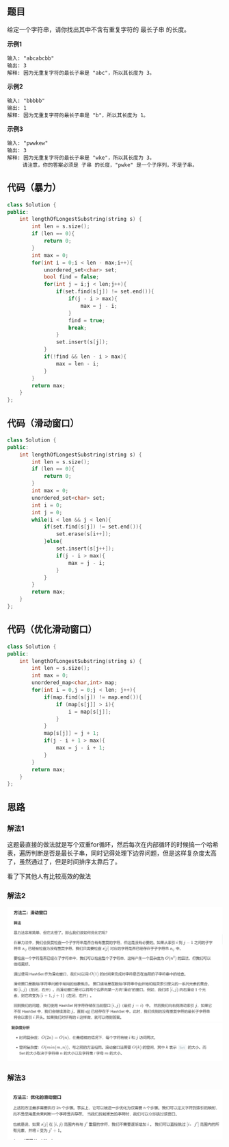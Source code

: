 ## 题目
给定一个字符串，请你找出其中不含有重复字符的 最长子串 的长度。

**示例1**
```
输入: "abcabcbb"
输出: 3 
解释: 因为无重复字符的最长子串是 "abc"，所以其长度为 3。
```

**示例2**
```
输入: "bbbbb"
输出: 1
解释: 因为无重复字符的最长子串是 "b"，所以其长度为 1。
```

**示例3**
```
输入: "pwwkew"
输出: 3
解释: 因为无重复字符的最长子串是 "wke"，所以其长度为 3。
     请注意，你的答案必须是 子串 的长度，"pwke" 是一个子序列，不是子串。
```

## 代码（暴力）
```C++
class Solution {
public:
    int lengthOfLongestSubstring(string s) {
        int len = s.size();
        if (len == 0){
            return 0;
        }
        int max = 0;
        for(int i = 0;i < len - max;i++){
            unordered_set<char> set;
            bool find = false;
            for(int j = i;j < len;j++){
                if(set.find(s[j]) != set.end()){
                    if(j - i > max){
                        max = j - i;
                    }
                    find = true;
                    break;
                }
                set.insert(s[j]);
            }
            if(!find && len - i > max){
                max = len - i;
            }
        }
        return max;
    }
};
```

## 代码（滑动窗口）
```C++
class Solution {
public:
    int lengthOfLongestSubstring(string s) {
        int len = s.size();
        if (len == 0){
            return 0;
        }
        int max = 0;
        unordered_set<char> set;
        int i = 0;
        int j = 0;
        while(i < len && j < len){
            if(set.find(s[j]) != set.end()){
                set.erase(s[i++]);
            }else{
                set.insert(s[j++]);
                if(j - i > max){
                    max = j - i;
                }
            }
        }
        return max;
    }
};
```

## 代码（优化滑动窗口）
```C++
class Solution {
public:
    int lengthOfLongestSubstring(string s) {
        int len = s.size();
        int max = 0;
        unordered_map<char,int> map;
        for(int i = 0,j = 0;j < len; j++){
            if(map.find(s[j]) != map.end()){
                if (map[s[j]] > i){
                    i = map[s[j]];
                }
            }
            map[s[j]] = j + 1;
            if(j - i + 1 > max){
                max = j - i + 1;
            }
        }
        return max;
    }
};
```




## 思路

###  解法1

这题最直接的做法就是写个双重for循环，然后每次在内部循环的时候搞一个哈希表，遍历判断是否是最长子串，同时记得处理下边界问题，但是这样复杂度太高了，虽然通过了，但是时间排序太靠后了。

看了下其他人有比较高效的做法

###  解法2
![图片](static/3_1.png)
![图片](static/3_2.png)

###  解法3
![图片](static/3_3.png)


